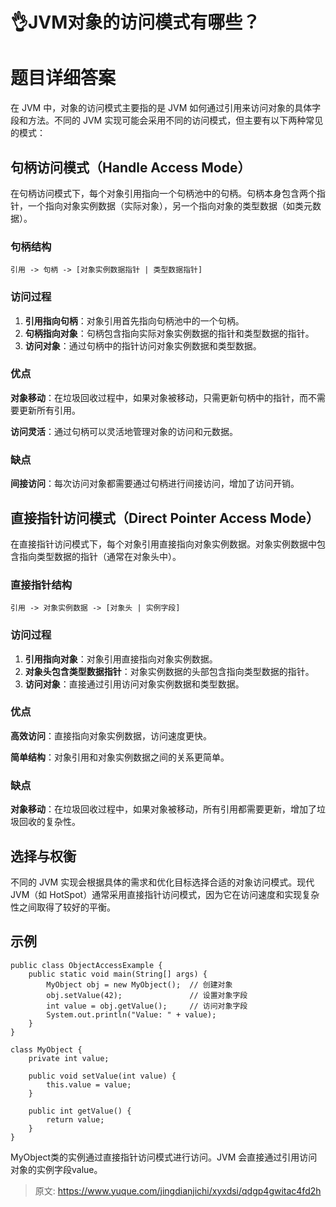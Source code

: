 # 👌JVM对象的访问模式有哪些？

# 题目详细答案
在 JVM 中，对象的访问模式主要指的是 JVM 如何通过引用来访问对象的具体字段和方法。不同的 JVM 实现可能会采用不同的访问模式，但主要有以下两种常见的模式：

## 句柄访问模式（Handle Access Mode）
在句柄访问模式下，每个对象引用指向一个句柄池中的句柄。句柄本身包含两个指针，一个指向对象实例数据（实际对象），另一个指向对象的类型数据（如类元数据）。

### 句柄结构
```plain
引用 -> 句柄 -> [对象实例数据指针 | 类型数据指针]
```

### 访问过程
1. **引用指向句柄**：对象引用首先指向句柄池中的一个句柄。
2. **句柄指向对象**：句柄包含指向实际对象实例数据的指针和类型数据的指针。
3. **访问对象**：通过句柄中的指针访问对象实例数据和类型数据。

### 优点
**对象移动**：在垃圾回收过程中，如果对象被移动，只需更新句柄中的指针，而不需要更新所有引用。

**访问灵活**：通过句柄可以灵活地管理对象的访问和元数据。

### 缺点
**间接访问**：每次访问对象都需要通过句柄进行间接访问，增加了访问开销。

## 直接指针访问模式（Direct Pointer Access Mode）
在直接指针访问模式下，每个对象引用直接指向对象实例数据。对象实例数据中包含指向类型数据的指针（通常在对象头中）。

### 直接指针结构
```plain
引用 -> 对象实例数据 -> [对象头 | 实例字段]
```

### 访问过程
1. **引用指向对象**：对象引用直接指向对象实例数据。
2. **对象头包含类型数据指针**：对象实例数据的头部包含指向类型数据的指针。
3. **访问对象**：直接通过引用访问对象实例数据和类型数据。

### 优点
**高效访问**：直接指向对象实例数据，访问速度更快。

**简单结构**：对象引用和对象实例数据之间的关系更简单。

### 缺点
**对象移动**：在垃圾回收过程中，如果对象被移动，所有引用都需要更新，增加了垃圾回收的复杂性。

## 选择与权衡
不同的 JVM 实现会根据具体的需求和优化目标选择合适的对象访问模式。现代 JVM（如 HotSpot）通常采用直接指针访问模式，因为它在访问速度和实现复杂性之间取得了较好的平衡。

## 示例
```plain
public class ObjectAccessExample {
    public static void main(String[] args) {
        MyObject obj = new MyObject();  // 创建对象
        obj.setValue(42);               // 设置对象字段
        int value = obj.getValue();     // 访问对象字段
        System.out.println("Value: " + value);
    }
}

class MyObject {
    private int value;

    public void setValue(int value) {
        this.value = value;
    }

    public int getValue() {
        return value;
    }
}
```

MyObject类的实例通过直接指针访问模式进行访问。JVM 会直接通过引用访问对象的实例字段value。



> 原文: <https://www.yuque.com/jingdianjichi/xyxdsi/qdgp4gwitac4fd2h>